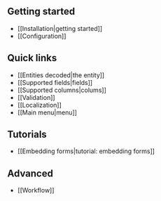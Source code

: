 Getting started
---------------

- [[Installation|getting started]]
- [[Configuration]]

Quick links
-----------

- [[Entities decoded|the entity]]
- [[Supported fields|fields]]
- [[Supported columns|colums]]
- [[Validation]]
- [[Localization]]
- [[Main menu|menu]]

Tutorials
---------

- [[Embedding forms|tutorial: embedding forms]]

Advanced
--------

- [[Workflow]]